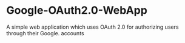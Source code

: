 # Google-OAuth2.0-WebApp
A simple web application which uses OAuth 2.0 for authorizing users through their Google. accounts 
